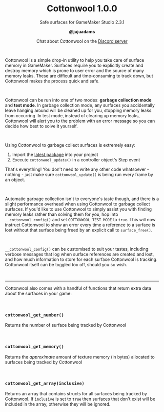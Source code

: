 <h1 align="center">Cottonwool 1.0.0</h1>

<p align="center">Safe surfaces for GameMaker Studio 2.3.1</p>

<p align="center"><b>@jujuadams</b></p>

<p align="center">Chat about Cottonwool on the <a href="https://discord.gg/8krYCqr">Discord server</a></p>

&nbsp;

Cottonwool is a simple drop-in utility to help you take care of surface memory in GameMaker. Surfaces require you to explicitly create and destroy memory which is prone to user error and the source of many memory leaks. These are difficult and time-consuming to track down, but Cottonwool makes the process quick and safe.

&nbsp;

Cottonwool can be run into one of two modes: **garbage collection mode** and **test mode**. In garbage collection mode, any surfaces you accidentally leave hanging around will be cleaned up for you, stopping memory leaks from occurring. In test mode, instead of clearing up memory leaks, Cottonwool will alert you to the problem with an error message so you can decide how best to solve it yourself.

&nbsp;

Using Cottonwool to garbage collect surfaces is extremely easy:
1. Import the [latest package](https://github.com/JujuAdams/Cottonwool/releases/) into your project
2. Execute `cottonwool_update()` in a controller object's Step event

That's everything! You don't need to write any other code whatsoever - nothing - just make sure `cottonwool_update()` is being run every frame by an object.

&nbsp;

Automatic garbage collection isn't to everyone's taste though, and there is a slight performance overhead when using Cottonwool to garbage collect surfaces. If you'd like to use Cottonwool to simply assist you with finding memory leaks rather than solving them for you, hop into `__cottonwool_config()` and set `COTTONWOOL_TEST_MODE` to `true`. This will now instruct Cottonwool to show an error every time a reference to a surface is lost without that surface being freed by an explicit call to `surface_free()`.

&nbsp;

`__cottonwool_config()` can be customised to suit your tastes, including verbose messages that log when surface references are created and lost, and how much information to store for each surface Cottonwool is tracking. Cottonwool itself can be toggled too off, should you so wish.

&nbsp;

-----

Cottonwool also comes with a handful of functions that return extra data about the surfaces in your game:

&nbsp;

### `cottonwool_get_number()` ###

Returns the number of surface being tracked by Cottonwool

&nbsp;

### `cottonwool_get_memory()` ###

Returns the *approximate* amount of texture memory (in bytes) allocated to surfaces being tracked by Cottonwool

&nbsp;

### `cottonwool_get_array(inclusive)` ###

Returns an array that contains structs for all surfaces being tracked by Cottonwool. If `inclusive` is set to `true` then surfaces that don't exist will be included in the array, otherwise they will be ignored.
